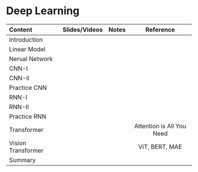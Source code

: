 # Deep Learning

 | Content                   | Slides/Videos   | Notes | Reference |
 |:-----------               |:----------------:|:----------------:|:----------------:|   
 | Introduction              | |  |  |
 | Linear Model              | |  |  |
 | Nerual Network            | |  |  |
 | CNN-I                     | |  |  |
 | CNN-II                    | |  |  |
 | Practice CNN              | |  |  |
 | RNN-I                     | |  |  |
 | RNN-II                    | |  |  |
 | Practice RNN              | |  |  |
 | Transformer               | |  |Attention is All You Need |
 | Vision Transformer        | |  |ViT, BERT, MAE|
 | Summary                   | |  |  |
